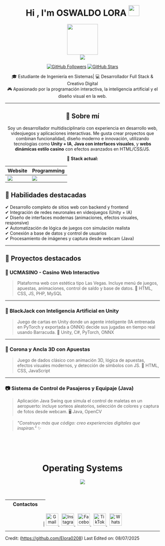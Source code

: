 <h1 align="center">Hi , I'm OSWALDO LORA <img src="https://media.giphy.com/media/hvRJCLFzcasrR4ia7z/giphy.gif" width="35"></h1>
<div align="Center">
<img width="100" src="https://github.com/user-attachments/assets/fae54e71-c962-4868-ad16-f727a0593d00" />

<div align="center">

<a href="https://github.com/CtorW">
<img src="https://github.com/user-attachments/assets/77f249fa-d3bf-4ece-aad2-7fe374d1217f" />
</a>

[![GitHub Followers](https://img.shields.io/github/followers/CtorW?label=Follow&style=social)](https://github.com/CtorW)
[![GitHub Stars](https://img.shields.io/github/stars/CtorW?style=social)](https://github.com/CtorW)
</div>

🎓 Estudiante de Ingeniería en Sistemas| 💻 Desarrollador Full Stack & Creativo Digital  
🎮 Apasionado por la programación interactiva, la inteligencia artificial y el diseño visual en la web.

---

## 🚀 Sobre mí

Soy un desarrollador multidisciplinario con experiencia en desarrollo web, videojuegos y aplicaciones interactivas. Me gusta crear proyectos que combinan funcionalidad, diseño moderno e innovación, utilizando tecnologías como **Unity + IA**, **Java con interfaces visuales**, y **webs dinámicas estilo casino** con efectos avanzados en HTML/CSS/JS.

🔧 **Stack actual:**

| Website | Programming |
| ------------- | ------------- |
| <img src="https://skillicons.dev/icons?i=html,css,js,py"/> | <img src="https://skillicons.dev/icons?i=vscode,github"/> |

</div>


## 🧠 Habilidades destacadas

✔ Desarrollo completo de sitios web con backend y frontend  
✔ Integración de redes neuronales en videojuegos (Unity + IA)  
✔ Diseño de interfaces modernas (animaciones, efectos visuales, responsive)  
✔ Automatización de lógica de juegos con simulación realista  
✔ Conexión a base de datos y control de usuarios  
✔ Procesamiento de imágenes y captura desde webcam (Java)

---

## 📌 Proyectos destacados

### 🎰 **UCMASINO - Casino Web Interactivo**
> Plataforma web con estética tipo Las Vegas. Incluye menú de juegos, apuestas, animaciones, control de saldo y base de datos.
🔗 HTML, CSS, JS, PHP, MySQL

---

### 🧠 **BlackJack con Inteligencia Artificial en Unity**
> Juego de cartas en Unity donde un agente inteligente (IA entrenada en PyTorch y exportada a ONNX) decide sus jugadas en tiempo real usando Barracuda.
🧠 Unity, C#, PyTorch, ONNX

---

### 🎲 **Corona y Ancla 3D con Apuestas**
> Juego de dados clásico con animación 3D, lógica de apuestas, efectos visuales modernos, y detección de símbolos con JS.
🎲 HTML, CSS, JavaScript

---

### 📷 **Sistema de Control de Pasajeros y Equipaje (Java)**
> Aplicación Java Swing que simula el control de maletas en un aeropuerto: incluye sorteos aleatorios, selección de colores y captura de fotos desde webcam.
🖥️ Java, OpenCV

> *"Construyo más que código: creo experiencias digitales que inspiran."* ✨


<br>
<br>
<br>

<div align="Center">
<h1>Operating Systems</h1>

<img src="https://skillicons.dev/icons?i=windows,linux,unity,ubuntu"/>

</div>

<br>
<br>


<div align="Center">

| ‎ ‎ ‎ ‎ Contactos ‎ ‎ ‎ ‎ |
|--------------------------|
| 
<a href="mailto:oswaldolora0895@gmail.com">
  <img src="https://skillicons.dev/icons?i=gmail" alt="Gmail" height="40"/>
</a> ‎ ‎ 
<a href="https://instagram.com/oswaldolora0895" target="_blank">
  <img src="https://skillicons.dev/icons?i=instagram" alt="Instagram" height="40"/>
</a> ‎ ‎ 
<a href="https://facebook.com/tuusuario" target="_blank">
  <img src="https://skillicons.dev/icons?i=facebook" alt="Facebook" height="40"/>
</a> ‎ ‎ 
<a href="https://www.tiktok.com/@oswaldo.lora" target="_blank">
  <img src="https://cdn.jsdelivr.net/gh/simple-icons/simple-icons/icons/tiktok.svg" alt="TikTok" height="40"/>
</a> ‎ ‎ 
<a href="https://wa.me/5211234567890" target="_blank">
  <img src="https://cdn.jsdelivr.net/gh/simple-icons/simple-icons/icons/whatsapp.svg" alt="WhatsApp" height="40"/>
</a>




</div>

------

Credit: (https://github.com/Elora0208)
Last Edited on: 08/07/2025
